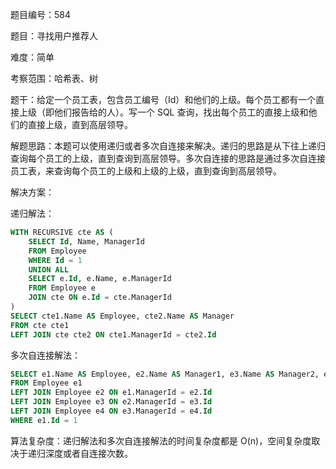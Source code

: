 题目编号：584

题目：寻找用户推荐人

难度：简单

考察范围：哈希表、树

题干：给定一个员工表，包含员工编号（Id）和他们的上级。每个员工都有一个直接上级（即他们报告给的人）。写一个 SQL 查询，找出每个员工的直接上级和他们的直接上级，直到高层领导。

解题思路：本题可以使用递归或者多次自连接来解决。递归的思路是从下往上递归查询每个员工的上级，直到查询到高层领导。多次自连接的思路是通过多次自连接员工表，来查询每个员工的上级和上级的上级，直到查询到高层领导。

解决方案：

递归解法：

```sql
WITH RECURSIVE cte AS (
    SELECT Id, Name, ManagerId
    FROM Employee
    WHERE Id = 1
    UNION ALL
    SELECT e.Id, e.Name, e.ManagerId
    FROM Employee e
    JOIN cte ON e.Id = cte.ManagerId
)
SELECT cte1.Name AS Employee, cte2.Name AS Manager
FROM cte cte1
LEFT JOIN cte cte2 ON cte1.ManagerId = cte2.Id
```

多次自连接解法：

```sql
SELECT e1.Name AS Employee, e2.Name AS Manager1, e3.Name AS Manager2, e4.Name AS Manager3
FROM Employee e1
LEFT JOIN Employee e2 ON e1.ManagerId = e2.Id
LEFT JOIN Employee e3 ON e2.ManagerId = e3.Id
LEFT JOIN Employee e4 ON e3.ManagerId = e4.Id
WHERE e1.Id = 1
```

算法复杂度：递归解法和多次自连接解法的时间复杂度都是 O(n)，空间复杂度取决于递归深度或者自连接次数。